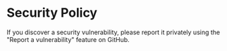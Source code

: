 # Security Policy
If you discover a security vulnerability, please report it privately using the "Report a vulnerability" feature on GitHub.